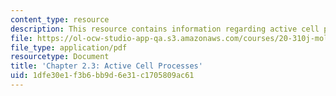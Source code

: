 ```yaml
---
content_type: resource
description: This resource contains information regarding active cell processes.
file: https://ol-ocw-studio-app-qa.s3.amazonaws.com/courses/20-310j-molecular-cellular-and-tissue-biomechanics-spring-2015/1dfe30e1f3b6bb9d6e31c1705809ac61_MIT20_310JS15_Kamm_2.3.pdf
file_type: application/pdf
resourcetype: Document
title: 'Chapter 2.3: Active Cell Processes'
uid: 1dfe30e1-f3b6-bb9d-6e31-c1705809ac61
---
```


